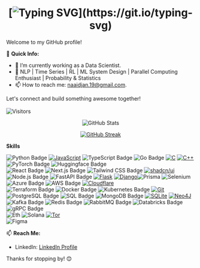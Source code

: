 <div align="center">
  
# [![Typing SVG](https://readme-typing-svg.demolab.com?font=Matemasie&size=25&pause=1000&color=0000FF&center=true&width=500&height=70&lines=Hi+There!+This+is+Narayan.+;Welcome+to+My+Github+account.)](https://git.io/typing-svg)

</div>


Welcome to my GitHub profile!

🚀 **Quick Info:**
- 🔭 I’m currently working as a Data Scientist.
- 🌱 NLP | Time Series | RL | ML System Design | Parallel Computing Enthusiast | Probability & Statistics
- 📫 How to reach me: naaidjan.19@gmail.com.

Let's connect and build something awesome together!
<br></br>
![Visitors](https://komarev.com/ghpvc/?username=Narayan-21&color=grey&style=plastic&label=PROFILE+VIEWS&abbreviated=true) 
<div align="center">
  
![GitHub Stats](https://github-readme-stats.vercel.app/api?username=Narayan-21&show_icons=true&theme=dark)
  
[![GitHub Streak](https://streak-stats.demolab.com?user=Narayan-21&theme=highcontrast&hide_border=true)](https://git.io/streak-stats)

</div>


**Skills**

![Python Badge](https://img.shields.io/badge/Python-3776AB?style=for-the-badge&logo=python&logoColor=white) [![JavaScript](https://img.shields.io/badge/JavaScript-F7DF1E?style=for-the-badge&logo=javascript&logoColor=000)](#) ![TypeScript Badge](https://img.shields.io/badge/TypeScript-007ACC?style=for-the-badge&logo=typescript&logoColor=white) ![Go Badge](https://img.shields.io/badge/Go-00ADD8?style=for-the-badge&logo=go&logoColor=white) [![C](https://img.shields.io/badge/C-00599C?logo=c&style=for-the-badge&logoColor=white)](#) [![C++](https://img.shields.io/badge/C++-%2300599C.svg?style=for-the-badge&logo=c%2B%2B&logoColor=white)](#) <br>
![PyTorch Badge](https://img.shields.io/badge/PyTorch-EE4C2C?style=for-the-badge&logo=pytorch&logoColor=white) ![Huggingface Badge](https://img.shields.io/badge/-HuggingFace-FDEE21?style=for-the-badge&logo=HuggingFace&logoColor=black)  <br>
![React Badge](https://img.shields.io/badge/React-20232A?style=for-the-badge&logo=react&logoColor=61DAFB) ![Next.js Badge](https://img.shields.io/badge/Next.js-000000?style=for-the-badge&logo=nextdotjs&logoColor=white) ![Tailwind CSS Badge](https://img.shields.io/badge/Tailwind_CSS-38B2AC?style=for-the-badge&logo=tailwind-css&logoColor=white) [![shadcn/ui](https://img.shields.io/badge/shadcn%2Fui-000?style=for-the-badge&logo=shadcnui&logoColor=fff)](#)<br>
![Node.js Badge](https://img.shields.io/badge/Node.js-43853D?style=for-the-badge&logo=node.js&logoColor=white) ![FastAPI Badge](https://img.shields.io/badge/FastAPI-009688?style=for-the-badge&logo=fastapi&logoColor=white) [![Flask](https://img.shields.io/badge/Flask-000?style=for-the-badge&logo=flask&logoColor=fff)](#) [![Django](https://img.shields.io/badge/Django-%23092E20.svg?style=for-the-badge&logo=django&logoColor=white)](#)![Prisma](https://img.shields.io/badge/Prisma-3982CE?style=for-the-badge&logo=Prisma&logoColor=white) ![Selenium](https://img.shields.io/badge/Selenium-43B02A?style=for-the-badge&logo=Selenium&logoColor=white)<br>
![Azure Badge](https://img.shields.io/badge/Azure-0078D4?style=for-the-badge&logo=microsoft-azure&logoColor=white) ![AWS Badge](https://img.shields.io/badge/AWS-232F3E?style=for-the-badge&logo=amazon-aws&logoColor=white) [![Cloudflare](https://img.shields.io/badge/Cloudflare-F38020?style=for-the-badge&logo=Cloudflare&logoColor=white)](#)<br>
![Terraform Badge](https://img.shields.io/badge/Terraform-623CE4?style=for-the-badge&logo=terraform&logoColor=white) ![Docker Badge](https://img.shields.io/badge/Docker-2496ED?style=for-the-badge&logo=docker&logoColor=white) ![Kubernetes Badge](https://img.shields.io/badge/Kubernetes-326CE5?style=for-the-badge&logo=kubernetes&logoColor=white) [![Git](https://img.shields.io/badge/Git-F05032?style=for-the-badge&logo=git&logoColor=fff)](#)<br>
![PostgreSQL Badge](https://img.shields.io/badge/PostgreSQL-316192?style=for-the-badge&logo=postgresql&logoColor=white) ![SQL Badge](https://img.shields.io/badge/SQL-4479A1?style=for-the-badge&logo=postgresql&logoColor=white) ![MongoDB Badge](https://img.shields.io/badge/MongoDB-47A248?style=for-the-badge&logo=mongodb&logoColor=white) [![SQLite](https://img.shields.io/badge/SQLite-%2307405e.svg?style=for-the-badge&logo=sqlite&logoColor=white)](#)  [![Neo4J](https://img.shields.io/badge/Neo4j-008CC1?logo=neo4j&style=for-the-badge&logoColor=white)](#)<br>
![Kafka Badge](https://img.shields.io/badge/Apache%20Kafka-231F20?style=for-the-badge&logo=apache-kafka&logoColor=white)  ![Redis Badge](https://img.shields.io/badge/Redis-DC382D?style=for-the-badge&logo=redis&logoColor=white) ![RabbitMQ Badge](https://img.shields.io/badge/RabbitMQ-FF6600?style=for-the-badge&logo=rabbitmq&logoColor=white) ![Databricks Badge](https://img.shields.io/badge/Databricks-FF3621?style=for-the-badge&logo=databricks&logoColor=white) ![gRPC Badge](https://img.shields.io/badge/gRPC-7F7F7F?style=for-the-badge&logo=grpc&logoColor=white) <br>
![Eth](https://img.shields.io/badge/Ethereum-3C3C3D?style=for-the-badge&logo=Ethereum&logoColor=white) ![Solana](https://img.shields.io/badge/Solana-000?style=for-the-badge&logo=Solana&logoColor=9945FF) [![Tor](https://img.shields.io/badge/Tor-7D4698?logo=Tor-Browser&style=for-the-badge&logoColor=white)](#)<br>
![Figma](https://img.shields.io/badge/Figma-F24E1E?style=for-the-badge&logo=figma&logoColor=white) 

📫 **Reach Me:**
- LinkedIn: [LinkedIn Profile](https://www.linkedin.com/in/nryn-221/)

Thanks for stopping by! 😊

